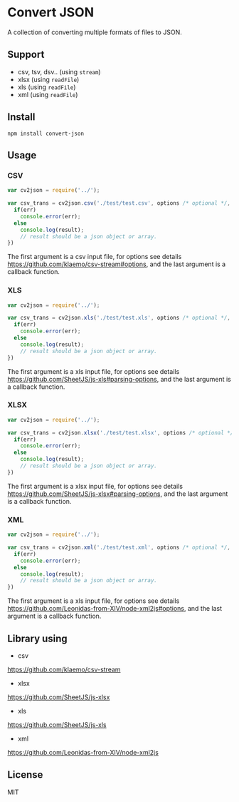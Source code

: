 # Convert JSON

A collection of converting multiple formats of files to JSON.

## Support

- csv, tsv, dsv.. (using `stream`)
- xlsx (using `readFile`)
- xls (using `readFile`)
- xml (using `readFile`)

## Install

```
npm install convert-json
```
## Usage

### CSV

```javascript
var cv2json = require('../');

var csv_trans = cv2json.csv('./test/test.csv', options /* optional */, function(err, result) {
  if(err)
    console.error(err);
  else 
    console.log(result);
    // result should be a json object or array.
})
```

The first argument is a csv input file, for options see details https://github.com/klaemo/csv-stream#options, and the last argument is a callback function.

### XLS

```javascript
var cv2json = require('../');

var csv_trans = cv2json.xls('./test/test.xls', options /* optional */, function(err, result) {
  if(err)
    console.error(err);
  else 
    console.log(result);
    // result should be a json object or array.
})
```

The first argument is a xls input file, for options see details https://github.com/SheetJS/js-xls#parsing-options, and the last argument is a callback function.

### XLSX

```javascript
var cv2json = require('../');

var csv_trans = cv2json.xlsx('./test/test.xlsx', options /* optional */, function(err, result) {
  if(err)
    console.error(err);
  else 
    console.log(result);
    // result should be a json object or array.
})
```

The first argument is a xlsx input file, for options see details https://github.com/SheetJS/js-xlsx#parsing-options, and the last argument is a callback function.

### XML

```javascript
var cv2json = require('../');

var csv_trans = cv2json.xml('./test/test.xml', options /* optional */, function(err, result) {
  if(err)
    console.error(err);
  else 
    console.log(result);
    // result should be a json object or array.
})
```

The first argument is a xls input file, for options see details https://github.com/Leonidas-from-XIV/node-xml2js#options, and the last argument is a callback function.


## Library using

- csv
  
https://github.com/klaemo/csv-stream

- xlsx

https://github.com/SheetJS/js-xlsx

- xls

https://github.com/SheetJS/js-xls

- xml

https://github.com/Leonidas-from-XIV/node-xml2js

## License

MIT 
